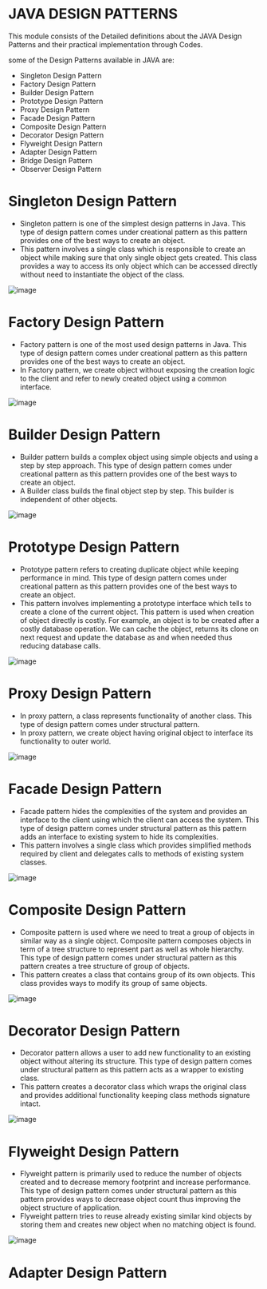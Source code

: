# JAVA DESIGN PATTERNS

This module consists of the Detailed definitions about the JAVA Design Patterns and their practical implementation through Codes.

some of the Design Patterns available in JAVA are:

- Singleton Design Pattern
- Factory Design Pattern
- Builder Design Pattern
- Prototype Design Pattern
- Proxy Design Pattern
- Facade Design Pattern
- Composite Design Pattern
- Decorator Design Pattern
- Flyweight Design Pattern
- Adapter Design Pattern
- Bridge Design Pattern
- Observer Design Pattern 

# Singleton Design Pattern

- Singleton pattern is one of the simplest design patterns in Java. This type of design pattern comes under creational pattern as this pattern provides one of the best ways to create an object.
- This pattern involves a single class which is responsible to create an object while making sure that only single object gets created. This class provides a way to access its only object which can be accessed directly without need to instantiate the object of the class.

![image](https://user-images.githubusercontent.com/43011442/117574182-83d43580-b0f9-11eb-8cc9-c799a659f0e8.png)

# Factory Design Pattern

- Factory pattern is one of the most used design patterns in Java. This type of design pattern comes under creational pattern as this pattern provides one of the best ways to create an object.
- In Factory pattern, we create object without exposing the creation logic to the client and refer to newly created object using a common interface.

![image](https://user-images.githubusercontent.com/43011442/117574213-abc39900-b0f9-11eb-9cc3-f601b8c2c223.png)

# Builder Design Pattern

- Builder pattern builds a complex object using simple objects and using a step by step approach. This type of design pattern comes under creational pattern as this pattern provides one of the best ways to create an object.
- A Builder class builds the final object step by step. This builder is independent of other objects.

![image](https://user-images.githubusercontent.com/43011442/117574235-c990fe00-b0f9-11eb-8b8d-5c20c5388047.png)

# Prototype Design Pattern

- Prototype pattern refers to creating duplicate object while keeping performance in mind. This type of design pattern comes under creational pattern as this pattern provides one of the best ways to create an object.
- This pattern involves implementing a prototype interface which tells to create a clone of the current object. This pattern is used when creation of object directly is costly. For example, an object is to be created after a costly database operation. We can cache the object, returns its clone on next request and update the database as and when needed thus reducing database calls.

![image](https://user-images.githubusercontent.com/43011442/117574418-9b5fee00-b0fa-11eb-9143-880e563fc020.png)

# Proxy Design Pattern

- In proxy pattern, a class represents functionality of another class. This type of design pattern comes under structural pattern.
- In proxy pattern, we create object having original object to interface its functionality to outer world.

![image](https://user-images.githubusercontent.com/43011442/117574433-ae72be00-b0fa-11eb-8d4a-5bbea4c4a744.png)

# Facade Design Pattern

- Facade pattern hides the complexities of the system and provides an interface to the client using which the client can access the system. This type of design pattern comes under structural pattern as this pattern adds an interface to existing system to hide its complexities.
- This pattern involves a single class which provides simplified methods required by client and delegates calls to methods of existing system classes.

![image](https://user-images.githubusercontent.com/43011442/117574467-d4985e00-b0fa-11eb-96fe-69a3218f9952.png)

# Composite Design Pattern

- Composite pattern is used where we need to treat a group of objects in similar way as a single object. Composite pattern composes objects in term of a tree structure to represent part as well as whole hierarchy. This type of design pattern comes under structural pattern as this pattern creates a tree structure of group of objects.
- This pattern creates a class that contains group of its own objects. This class provides ways to modify its group of same objects.

![image](https://user-images.githubusercontent.com/43011442/117574495-ef6ad280-b0fa-11eb-9ce1-8153da0059c6.png)

# Decorator Design Pattern

- Decorator pattern allows a user to add new functionality to an existing object without altering its structure. This type of design pattern comes under structural pattern as this pattern acts as a wrapper to existing class.
- This pattern creates a decorator class which wraps the original class and provides additional functionality keeping class methods signature intact.

![image](https://user-images.githubusercontent.com/43011442/117574697-ef1f0700-b0fb-11eb-9d88-794867df11a3.png)

# Flyweight Design Pattern

- Flyweight pattern is primarily used to reduce the number of objects created and to decrease memory footprint and increase performance. This type of design pattern comes under structural pattern as this pattern provides ways to decrease object count thus improving the object structure of application.
- Flyweight pattern tries to reuse already existing similar kind objects by storing them and creates new object when no matching object is found.

![image](https://user-images.githubusercontent.com/43011442/117574668-dadb0a00-b0fb-11eb-957b-b51b1dc3450d.png)

# Adapter Design Pattern
